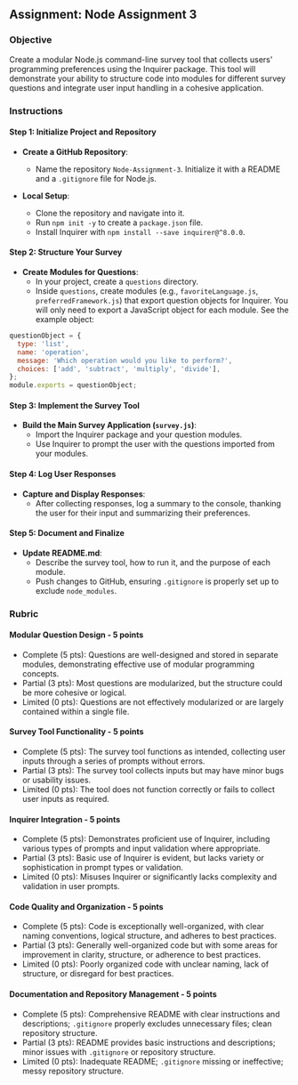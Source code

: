 ## Assignment: Node Assignment 3

### Objective

Create a modular Node.js command-line survey tool that collects users' programming preferences using the Inquirer package. This tool will demonstrate your ability to structure code into modules for different survey questions and integrate user input handling in a cohesive application.

### Instructions

#### Step 1: Initialize Project and Repository

- **Create a GitHub Repository**:

  - Name the repository `Node-Assignment-3`. Initialize it with a README and a `.gitignore` file for Node.js.

- **Local Setup**:
  - Clone the repository and navigate into it.
  - Run `npm init -y` to create a `package.json` file.
  - Install Inquirer with `npm install --save inquirer@^8.0.0`.

#### Step 2: Structure Your Survey

- **Create Modules for Questions**:
  - In your project, create a `questions` directory.
  - Inside `questions`, create modules (e.g., `favoriteLanguage.js`, `preferredFramework.js`) that export question objects for Inquirer. You will only need to export a JavaScript object for each module. See the example object:

```js
questionObject = {
  type: 'list',
  name: 'operation',
  message: 'Which operation would you like to perform?',
  choices: ['add', 'subtract', 'multiply', 'divide'],
};
module.exports = questionObject;
```

#### Step 3: Implement the Survey Tool

- **Build the Main Survey Application (`survey.js`)**:
  - Import the Inquirer package and your question modules.
  - Use Inquirer to prompt the user with the questions imported from your modules.

#### Step 4: Log User Responses

- **Capture and Display Responses**:
  - After collecting responses, log a summary to the console, thanking the user for their input and summarizing their preferences.

#### Step 5: Document and Finalize

- **Update README.md**:
  - Describe the survey tool, how to run it, and the purpose of each module.
  - Push changes to GitHub, ensuring `.gitignore` is properly set up to exclude `node_modules`.

### Rubric

#### Modular Question Design - 5 points

- Complete (5 pts): Questions are well-designed and stored in separate modules, demonstrating effective use of modular programming concepts.
- Partial (3 pts): Most questions are modularized, but the structure could be more cohesive or logical.
- Limited (0 pts): Questions are not effectively modularized or are largely contained within a single file.

#### Survey Tool Functionality - 5 points

- Complete (5 pts): The survey tool functions as intended, collecting user inputs through a series of prompts without errors.
- Partial (3 pts): The survey tool collects inputs but may have minor bugs or usability issues.
- Limited (0 pts): The tool does not function correctly or fails to collect user inputs as required.

#### Inquirer Integration - 5 points

- Complete (5 pts): Demonstrates proficient use of Inquirer, including various types of prompts and input validation where appropriate.
- Partial (3 pts): Basic use of Inquirer is evident, but lacks variety or sophistication in prompt types or validation.
- Limited (0 pts): Misuses Inquirer or significantly lacks complexity and validation in user prompts.

#### Code Quality and Organization - 5 points

- Complete (5 pts): Code is exceptionally well-organized, with clear naming conventions, logical structure, and adheres to best practices.
- Partial (3 pts): Generally well-organized code but with some areas for improvement in clarity, structure, or adherence to best practices.
- Limited (0 pts): Poorly organized code with unclear naming, lack of structure, or disregard for best practices.

#### Documentation and Repository Management - 5 points

- Complete (5 pts): Comprehensive README with clear instructions and descriptions; `.gitignore` properly excludes unnecessary files; clean repository structure.
- Partial (3 pts): README provides basic instructions and descriptions; minor issues with `.gitignore` or repository structure.
- Limited (0 pts): Inadequate README; `.gitignore` missing or ineffective; messy repository structure.
